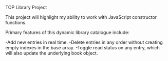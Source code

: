 TOP Library Project

This project will highlight my ability to work with JavaScript constructor functions.

Primary features of this dynamic library catalogue include:

-Add new entries in real time.
-Delete entries in any order without creating empty indexes in the base array.
-Toggle read status on any entry, which will also update the underlying book object.